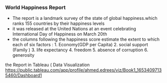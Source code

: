 ### World Happiness Report

   - The report is a landmark survey of the state of global happiness.which ranks 155 countries by their happiness levels
   - it was released at the United Nations at an event celebrating International Day of Happiness on March 20th 
   - the columns following the happiness score estimate the extent to which each of six factors :
            1. Economy(GDP per Capita)
            2. social support (Family )
            3. life expectancy
            4. freedom
            5. absence of corruption
            6. generosity

the Report in Tableau ( Data Visualization https://public.tableau.com/app/profile/ahmed.edrees/viz/Book1_16534097135460/Dashboard1 
